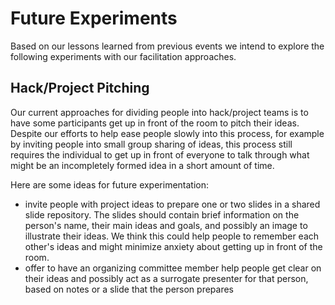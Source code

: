# Future Experiments

Based on our lessons learned from previous events we intend to explore the following experiments with our facilitation approaches.

## Hack/Project Pitching

Our current approaches for dividing people into hack/project teams is to have some participants get up in front of the room to pitch their ideas. Despite our efforts to help ease people slowly into this process, for example by inviting people into small group sharing of ideas, this process still requires the individual to get up in front of everyone to talk through what might be an incompletely formed idea in a short amount of time. 

Here are some ideas for future experimentation:

* invite people with project ideas to prepare one or two slides in a shared slide repository. The slides should contain brief information on the person's name, their main ideas and goals, and possibly an image to illustrate their ideas. We think this could help people to remember each other's ideas and might minimize anxiety about getting up in front of the room.
* offer to have an organizing committee member help people get clear on their ideas and possibly act as a surrogate presenter for that person, based on notes or a slide that the person prepares